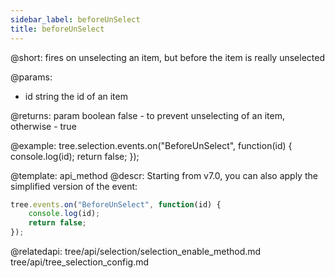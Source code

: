 ```yaml
---
sidebar_label: beforeUnSelect
title: beforeUnSelect
---          
```


@short: fires on unselecting an item, but before the item is really unselected


@params:
- id    string  the id of an item

@returns:
param   boolean     false - to prevent unselecting of an item, otherwise - true


@example:
tree.selection.events.on("BeforeUnSelect", function(id) {
    console.log(id);
    return false;
});

@template: api_method
@descr:
Starting from v7.0, you can also apply the simplified version of the event:

~~~js
tree.events.on("BeforeUnSelect", function(id) {
    console.log(id);
    return false;
});
~~~

@relatedapi: 
tree/api/selection/selection_enable_method.md
tree/api/tree_selection_config.md 




